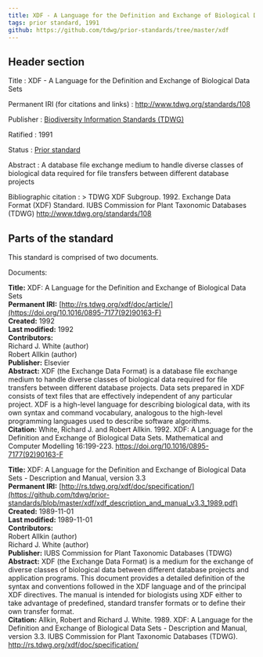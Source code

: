 ```yaml
---
title: XDF - A Language for the Definition and Exchange of Biological Data Sets
tags: prior standard, 1991
github: https://github.com/tdwg/prior-standards/tree/master/xdf
---
```


## Header section

Title
: XDF - A Language for the Definition and Exchange of Biological Data Sets

Permanent IRI (for citations and links)
: <http://www.tdwg.org/standards/108>

Publisher
: [Biodiversity Information Standards (TDWG)](https://www.tdwg.org/)

Ratified
: 1991

Status
: [Prior standard](https://www.tdwg.org/standards/status-and-categories/)

Abstract
: A database file exchange medium to handle diverse classes of biological data required for file transfers between different database projects

Bibliographic citation
: > TDWG XDF Subgroup. 1992. Exchange Data Format (XDF) Standard. IUBS Commission for Plant Taxonomic Databases (TDWG) http://www.tdwg.org/standards/108

## Parts of the standard

This standard is comprised of two documents. 

Documents:

**Title:** XDF: A Language for the Definition and Exchange of Biological Data Sets <br/>
**Permanent IRI:** [http://rs.tdwg.org/xdf/doc/article/](https://doi.org/10.1016/0895-7177(92)90163-F) <br/>
**Created:** 1992 <br/>
**Last modified:** 1992 <br/>
**Contributors:** <br/>
Richard J. White (author) <br/>
Robert Allkin (author) <br/>
**Publisher:** Elsevier <br/>
**Abstract:** XDF (the Exchange Data Format) is a database file exchange medium to handle diverse classes of biological data required for file transfers between different database projects. Data sets prepared in XDF consists of text files that are effectively independent of any particular project. XDF is a high-level language for describing biological data, with its own syntax and command vocabulary, analogous to the high-level programming languages used to describe software algorithms.  <br/>
**Citation:** White, Richard J. and Robert Allkin. 1992. XDF: A Language for the Definition and Exchange of Biological Data Sets. Mathematical and Computer Modelling 16:199-223. <https://doi.org/10.1016/0895-7177(92)90163-F>

**Title:** XDF: A Language for the Definition and Exchange of Biological Data Sets - Description and Manual, version 3.3<br/>
**Permanent IRI:** [http://rs.tdwg.org/xdf/doc/specification/](https://github.com/tdwg/prior-standards/blob/master/xdf/xdf_description_and_manual_v3.3_1989.pdf) <br/>
**Created:** 1989-11-01 <br/>
**Last modified:** 1989-11-01 <br/>
**Contributors:** <br/>
Robert Allkin (author) <br/>
Richard J. White (author) <br/>
**Publisher:** IUBS Commission for Plant Taxonomic Databases (TDWG) <br/>
**Abstract:** XDF (the Exchange Data Format) is a medium for the exchange of diverse classes of biological data between different database projects and application programs. This document provides a detailed definition of the syntax and conventions followed in the XDF language and of the principal XDF directives. The manual is intended for biologists using XDF either to take advantage of predefined, standard transfer formats or to define their own transfer format.  <br/>
**Citation:** Allkin, Robert and Richard J. White. 1989. XDF: A Language for the Definition and Exchange of Biological Data Sets - Description and Manual, version 3.3. IUBS Commission for Plant Taxonomic Databases (TDWG). <http://rs.tdwg.org/xdf/doc/specification/>

